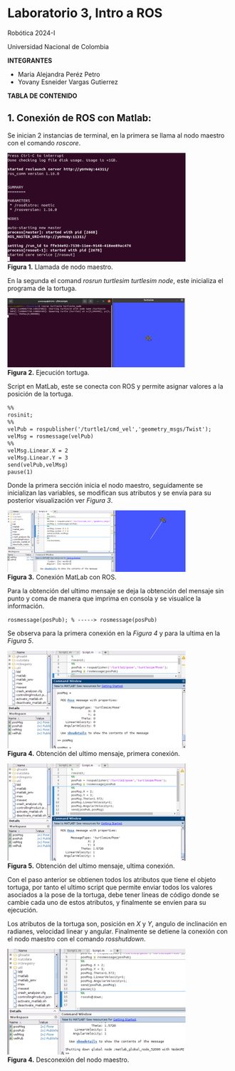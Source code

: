 # Laboratorio 3, Intro a ROS <!-- omit from toc -->

Robótica 2024-I

Universidad Nacional de Colombia

**INTEGRANTES**
- Maria Alejandra Peréz Petro
- Yovany Esneider Vargas Gutierrez

**TABLA DE CONTENIDO**


## 1. Conexión de ROS con Matlab:

Se inician 2 instancias de terminal, en la primera se llama al nodo maestro con el comando _roscore_.

<span><img id="Fig_1" src="Imágenes/Comando 1.png" width="400"/>
<label for = "Fig_1" ><br><b>Figura 1.</b>  Llamada de nodo maestro.</label></span>

En la segunda el comand _rosrun turtlesim turtlesim node_, este inicializa el programa de la tortuga.

<span><img id="Fig_2" src="Imágenes/Comando 2.png" width="400"/>
<label for = "Fig_2" ><br><b>Figura 2.</b>  Ejecución tortuga.</label></span>

Script en MatLab, este se conecta con ROS y permite asignar valores a la posición de la tortuga.
```
%%
rosinit;
%%
velPub = rospublisher('/turtle1/cmd_vel','geometry_msgs/Twist');
velMsg = rosmessage(velPub)
%%
velMsg.Linear.X = 2 
velMsg.Linear.Y = 3
send(velPub,velMsg)
pause(1)
```
Donde la primera sección inicia el nodo maestro, seguidamente se inicializan las variables, se modifican sus atributos y se envía para su posterior visualización ver *Figura 3*.

<span><img id="Fig_3" src="Imágenes/Matlab 1.png" width="400"/>
<label for = "Fig_3" ><br><b>Figura 3.</b> Conexión MatLab con ROS.</label></span>

Para la obtención del ultimo mensaje se deja la obtención del mensaje sin punto y coma de manera que imprima en consola y se visualice la información.

```
rosmessage(posPub); % -----> rosmessage(posPub)
```
Se observa para la primera conexión en la *Figura 4* y para la ultima en la *Figura 5*.

<span><img id="Fig_4" src="Imágenes/Matlab 2.png" width="400"/>
<label for = "Fig_4" ><br><b>Figura 4.</b> Obtención del ultimo mensaje, primera conexión.</label></span>

<span><img id="Fig_5" src="Imágenes/Matlab 3.png" width="400"/>
<label for = "Fig_5" ><br><b>Figura 5.</b> Obtención del ultimo mensaje, ultima conexión.</label></span>

Con el paso anterior se obtienen todos los atributos que tiene el objeto tortuga, por tanto el ultimo script que permite enviar todos los valores asociados a la pose de la tortuga, debe tener lineas de código donde se cambie cada uno de estos atributos, y finalmente se envíen para su ejecución.

Los atributos de la tortuga son, posición en _X_ y _Y_, angulo de inclinación en radianes, velocidad linear y angular.
Finalmente se detiene la conexión con el nodo maestro con el comando _rosshutdown_.

<span><img id="Fig_6" src="Imágenes/Matlab 4.png" width="400"/>
<label for = "Fig_6" ><br><b>Figura 4.</b> Desconexión del nodo maestro.</label></span>